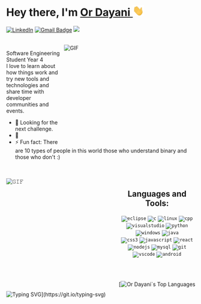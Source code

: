 <h1>Hey there, I'm <a  href="https://github.com/odayani/">Or Dayani </a> <img  src="https://raw.githubusercontent.com/ABSphreak/ABSphreak/master/gifs/Hi.gif" width="30px"></h1>

[![LinkedIn](https://img.shields.io/badge/LinkedIn-236dab?style=flat&logo=linkedin&labelColor=236dab)](https://www.linkedin.com/in/odayani)
[![Gmail Badge](https://img.shields.io/badge/odayani21@gmail.com-dc935e?style=flat&logo=Gmail&logoColor=dc935e)](mailto:odayani21@gmail.com)
<img src="https://komarev.com/ghpvc/?username=odayani&style=plastic" />

<br>
<a target="_blank"> 
  <img align="right" height="250" width="350" alt="GIF" src="https://github.com/JayantGoel001/JayantGoel001/blob/master/GIF/code.gif">
</a>

Software Engineering Student Year 4<br>
I love to learn about how things work and try new tools and technologies and share time with developer communities and events.



- 🌱 Looking for the next challenge.
- 💬 
- ⚡ Fun fact: There are 10 types of people in this world those who understand binary and those who don't :)
</br>

<br>
<img align="left" height="300px" width="300px" alt="𝙶𝙸𝙵" src="https://camo.githubusercontent.com/3b7c592ede97b6138ffd4b1cc1541c2f3b11fd39/687474703a2f2f33312e6d656469612e74756d626c722e636f6d2f31376665613932306666333665663466356238373764353231366137616164392f74756d626c725f6d6f39786a65387a5a34317163626975666f315f313238302e676966"/>
<h2 align="center">Languages and Tools:</h2>
<p align="center">
  <code><img src="https://cdn.worldvectorlogo.com/logos/eclipse-11.svg" alt="eclipse" width="40" height="40" /></code>
<code><img src="https://user-images.githubusercontent.com/59575502/127426751-01af6b81-3523-47d2-95b8-6166f9c3c3aa.png" alt="c" width="40" height="40" /></code>
<code><img src="https://user-images.githubusercontent.com/59575502/127427976-be2bc801-ad71-4480-bda4-a6f64926cb7b.png" alt="linux" width="40" height="40"/></code>
<code><img src="https://user-images.githubusercontent.com/59575502/127426757-5335f7bc-c63a-4e58-9e96-f43982df842d.png" alt="cpp" width="40" height="40"/></code>
<code><img src="https://user-images.githubusercontent.com/59575502/127427979-7eddf4e0-1d7e-4735-8564-6a0f641130d6.png" alt="visualstudio" width="40" height="40"/></code>
<code><img src="https://user-images.githubusercontent.com/59575502/127426759-a687aa90-d647-46c9-86f7-c8e948f8095e.png" alt="python" width="40" height="40" /></code>
<code><img src="https://user-images.githubusercontent.com/59575502/127427981-bfaa39a1-bce1-4f63-85c4-f61f14f39f46.png" alt="windows" width="40" height="40" /></code>
<code><img src="https://user-images.githubusercontent.com/59575502/127428627-06e9cfab-80ba-45a2-8891-96121397ec9c.png" alt="java" width="40" height="40" /></code>
<br>
<code><img src="https://user-images.githubusercontent.com/59575502/127426315-abe01b56-a385-455d-9caf-40bc7022a3d3.png" alt="css3" width="40" height="40" /></code>
<code><img src="https://user-images.githubusercontent.com/59575502/127426312-4a7a6d79-4b40-4b06-8c94-824ea3e8410e.png" alt="javascript" width="40" height="40" /></code>
<code><img src="https://user-images.githubusercontent.com/59575502/127428633-1f18254b-97f9-4358-aec4-3143874035f8.png" alt="react" width="40" height="40" /></code>
<code><img src="https://user-images.githubusercontent.com/59575502/127428631-5ab21a62-ac89-4919-9408-724df88ab245.png" alt="nodejs" width="40" height="40" /></code>
<code><img src="https://user-images.githubusercontent.com/59575502/127428630-7563c6a0-4ce4-4b21-9473-b7c2b149f3c4.png" alt="mysql" width="40" height="40" /></code>
<code><img src="https://user-images.githubusercontent.com/59575502/127427975-18b027b4-dc7f-4616-b9b4-42019b54e8db.png" alt="git" width="40" height="40" /></code>
<code><img src="https://user-images.githubusercontent.com/59575502/127427980-4b5ba4cf-daee-474f-a500-872181ccc470.png" alt="vscode" width="40" height="40" /></code>
<code><img src="https://user-images.githubusercontent.com/59575502/127427342-0ff4c732-b5dd-4f67-b4d3-e6cc3d9d7f72.png" alt="android" width="40" height="40" /></code>
</p>
<br>
<br>

<a href="https://github.com/thesaravanakumar"><img align="right" alt="Or Dayani`s Top Languages" src="https://github-readme-stats.vercel.app/api/top-langs/?username=odayani&hide=ASP.NET,Jupyter Notebook&langs_count=8&layout=compact&theme=react&hide_border=true&bg_color=151515&title_color=fff&icon_color=79ff97" height="190px"/></a>

[![Typing SVG](https://readme-typing-svg.herokuapp.com?size=25&duration=3700&color=3172C4&background=8592AB05&center=true&vCenter=true&lines=Thanks+for+visiting+!)](https://git.io/typing-svg)
